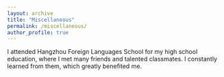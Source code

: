```yaml
---
layout: archive
title: "Miscellaneous"
permalink: /miscellaneous/
author_profile: true
---
```


I attended Hangzhou Foreign Languages School for my high school education, where I met many friends and talented classmates. I constantly learned from them, which greatly benefited me.
